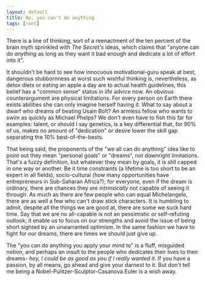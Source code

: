 ```yaml
---
layout: default
title: No, you can't do anything
tags: [rant]
---
```


There is a line of thinking, sort of a reenactment of the ten percent of the brain myth sprinkled with _The Secret's_ ideas, which claims that "anyone can do _anything_ as long as they want it bad enough and dedicate a lot of effort into it".

It shouldn't be hard to see how innocuous motivational-guru speak at best, dangerous stubbornness at worst such wishful thinking is, nevertheless, as detox diets or eating an apple a day are to actual health guidelines, this belief has a "common sense" status in life advice now. An obvious counterargument are physical limitations. For every person on Earth there exists abilities she can only imagine herself having it. What to say about a dwarf who dreams of beating Usain Bolt? An armless fellow who wants to swim as quickly as Michael Phelps? We don't even have to fish this far for examples: talent, or should I say genetics, is a key differential that, for 90% of us, makes no amount of "dedication" or desire lower the skill gap separating the 10% best-of-the-bests.

That being said, the proponents of the "we all can do anything" idea like to point out they mean "personal goals" or "dreams", not downright limitations. That's a fuzzy definition, but whatever they mean by goals, it is still capped in one way or another. Be it time constraints (a lifetime is too short to be an expert in all fields), socio-cultural (how many opportunities have entrepreneurs in Sub-Saharan Africa?); for everyone, even if the dream is ordinary, there are chances they are _intrinsically_ not capable of seeing it through. As much as there are few people who can equal Michelangelo, there are as well a few who can't draw stick characters. It is humbling to admit, despite all the things we are good at, there are some we suck hard time. Say that we are no all-capable is not an pessimistic or self-refuting outlook; it enable us to focus on our strengths and avoid the issue of being short sighted by an unwarranted optimism. In the same fashion we have to fight for our dreams, there are times we should just give up.

The "you can do anything you apply your mind to" is a fluff, misguided notion, and perhaps an insult to the people who dedicates their lives to their dreams- _hey, I could be as good as you if I really wanted it_. If you have a passion, by all means, go ahead and give your darnest to it. But don't tell me being a Nobel-Pulitzer-Sculptor-Casanova Euler is a wish away.
